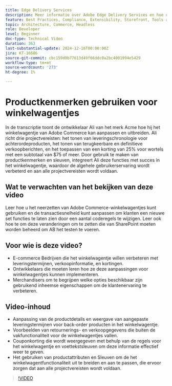 ```yaml
---
title: Edge Delivery Services
description: Meer informatie over Adobe Edge Delivery Services en hoe u productkenmerken kunt gebruiken om nieuwe informatie voor winkelwagentjes weer te geven.
feature: Best Practices, Compliance, Extensibility, Storefront, Tools and External Services
topic: Architecture, Commerce, Headless
role: Developer
level: Beginner
doc-type: Technical Video
duration: 363
last-substantial-update: 2024-12-16T00:00:00Z
jira: KT-16686
source-git-commit: cbc159d0b77613d49f66ddc0a2bc4001994e5429
workflow-type: tm+mt
source-wordcount: '273'
ht-degree: 1%

---
```


# Productkenmerken gebruiken voor winkelwagentjes

In de transcriptie toont de ontwikkelaar Ali van het merk Acme hoe hij het winkelwagentje van Adobe Commerce kan aanpassen en uitbreiden. Ali richt drie projectvereisten: het tonen van leveringschronologie voor achterordeproducten, het tonen van terugkeerbare en definitieve verkoopberichten, en het toepassen van een korting van 25% voor wortels met een subtotaal van $75 of meer. Door gebruik te maken van productkenmerken en sleuven, integreert Ali deze functies met succes in het winkelwagentje, waardoor de algehele gebruikerservaring wordt verbeterd en aan alle projectvereisten wordt voldaan.

## Wat te verwachten van het bekijken van deze video

Leer hoe u het neerzetten van Adobe Commerce-winkelwagentjes kunt gebruiken en de transactiesnelheid kunt aanpassen om klanten een nieuwe set functies te laten zien door een aantal coderegels te wijzigen.  Leer ook hoe te om deze veranderingen om te zetten die van SharePoint moeten worden beheerd om AB het testen te voeren.

## Voor wie is deze video?

* E-commerce Bedrijven die het winkelwagentje willen verbeteren met leveringstermijnen, verkoopinformatie, en kortingen.
* Ontwikkelaars die moeten leren hoe ze deze aanpassingen voor winkelwagentjes kunnen implementeren.
* Merchandisers om te begrijpen welke opties beschikbaar zijn gebruikend inheemse eigenschappen om de klantenervaring te verbeteren.

## Video-inhoud

* Aanpassing van de productdetails en weergave van aangepaste leveringstermijnen voor back-order producten in het winkelwagentje.
* Voorbeelden van retournerings- en verkoopgegevens die buiten de vakfunctionaliteit voor de winkelwagentjes vallen.
* Couponkorting die wordt weergegeven met behulp van de regels voor het winkelwagentje en voettekstsleuven om deze informatie effectief weer te geven.
* Het gebruiken van productattributen en Sleuven om de het winkelwagentfunctionaliteit uit te breiden en aan te passen, die ervoor zorgen dat aan alle projectvereisten wordt voldaan.

>[!VIDEO](https://video.tv.adobe.com/v/3441114?learn=on)
